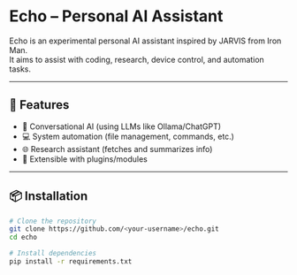 # Echo – Personal AI Assistant

Echo is an experimental personal AI assistant inspired by JARVIS from Iron Man.  
It aims to assist with coding, research, device control, and automation tasks.

---

## 🚀 Features
- 🧠 Conversational AI (using LLMs like Ollama/ChatGPT)
- 💻 System automation (file management, commands, etc.)
- 🌐 Research assistant (fetches and summarizes info)
- 🔧 Extensible with plugins/modules

---

## 📦 Installation
```bash
# Clone the repository
git clone https://github.com/<your-username>/echo.git
cd echo

# Install dependencies
pip install -r requirements.txt
